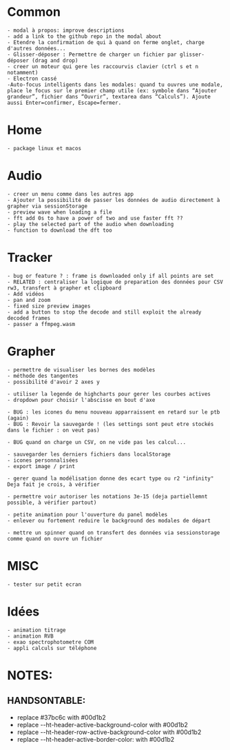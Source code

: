 # Common
    - modal à propos: improve descriptions
    - add a link to the github repo in the modal about
    - Etendre la confirmation de qui à quand on ferme onglet, charge d'autres données...
    - Glisser-déposer : Permettre de charger un fichier par glisser-déposer (drag and drop)
    - creer un moteur qui gere les raccourvis clavier (ctrl s et n notamment)
    - Electron cassé
    -Auto-focus intelligents dans les modales: quand tu ouvres une modale, place le focus sur le premier champ utile (ex: symbole dans “Ajouter grandeur”, fichier dans “Ouvrir”, textarea dans “Calculs”). Ajoute aussi Enter=confirmer, Escape=fermer.

# Home
    - package linux et macos

# Audio
    - creer un menu comme dans les autres app
    - Ajouter la possibilité de passer les données de audio directement à grapher via sessionStorage
    - preview wave when loading a file
    - fft add 0s to have a power of two and use faster fft ??
    - play the selected part of the audio when downloading
    - function to download the dft too

# Tracker
    - bug or feature ? : frame is downloaded only if all points are set
    - RELATED : centraliser la logique de preparation des données pour CSV rw3, transfert à grapher et clipboard
    - Add vidéos
    - pan and zoom
    - fixed size preview images
    - add a button to stop the decode and still exploit the already decoded frames
    - passer a ffmpeg.wasm

# Grapher
    - permettre de visualiser les bornes des modèles
    - méthode des tangentes
    - possibilité d'avoir 2 axes y

    - utiliser la legende de highcharts pour gerer les courbes actives
    - dropdown pour choisir l'abscisse en bout d'axe

    - BUG : les icones du menu nouveau apparraissent en retard sur le ptb (again)
    - BUG : Revoir la sauvegarde ! (les settings sont peut etre stockés dans le fichier : on veut pas)

    - BUG quand on charge un CSV, on ne vide pas les calcul...

    - sauvegarder les derniers fichiers dans localStorage
    - icones personnalisées
    - export image / print

    - gerer quand la modélisation donne des ecart type ou r2 "infinity" Deja fait je crois, à vérifier

    - permettre voir autoriser les notations 3e-15 (deja partiellemnt possible, à vérifier partout)

    - petite animation pour l'ouverture du panel modèles
    - enlever ou fortement reduire le background des modales de départ

    - mettre un spinner quand on transfert des données via sessionstorage comme quand on ouvre un fichier


# MISC
    - tester sur petit ecran

# Idées
    - animation titrage
    - animation RVB
    - exao spectrophotometre COM
    - appli calculs sur téléphone


# NOTES:
## HANDSONTABLE:
- replace #37bc6c with #00d1b2
- replace --ht-header-active-background-color with #00d1b2
- replace --ht-header-row-active-background-color with #00d1b2
- replace --ht-header-active-border-color: with #00d1b2




